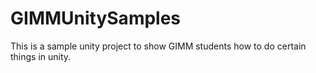 # GIMMUnitySamples
This is a sample unity project to show GIMM students how to do certain things in unity.
